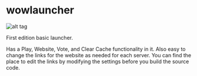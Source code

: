# wowlauncher
![alt tag](http://puu.sh/jUqMH/00763b8c8f.jpg)

First edition basic launcher.

Has a Play, Website, Vote, and Clear Cache functionality in it. Also easy to change the links for the website as needed for each server.
You can find the place to edit the links by modifying the settings before you build the source code.
